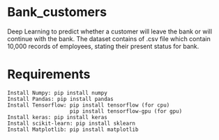 # Bank_customers
Deep Learning to predict whether a customer will leave the bank or will continue with the bank. The dataset contains of .csv file which contain 10,000 records of employees, stating their present status for bank. 

# Requirements
```
Install Numpy: pip install numpy
Install Pandas: pip install pandas
Install Tensorflow: pip install tensorflow (for cpu)
                    pip install tensorflow-gpu (for gpu)
Install keras: pip install keras
Install scikit-learn: pip install sklearn
Install Matplotlib: pip install matplotlib
```
